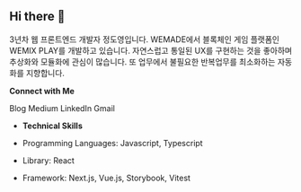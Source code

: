 ## Hi there 👋

3년차 웹 프론트엔드 개발자 정도영입니다. WEMADE에서 블록체인 게임 플랫폼인 WEMIX PLAY를 개발하고 있습니다. 자연스럽고 통일된 UX를 구현하는 것을 좋아하며 추상화와 모듈화에 관심이 많습니다. 또 업무에서 불필요한 반복업무를 최소화하는 자동화를 지향합니다.

**Connect with Me**  

Blog Medium LinkedIn Gmail

- **Technical Skills**  

 - Programming Languages: Javascript, Typescript  
 - Library: React  
 - Framework: Next.js, Vue.js, Storybook, Vitest  
